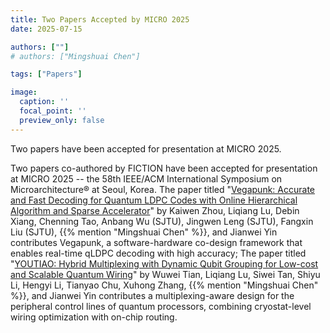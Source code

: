 ```yaml
---
title: Two Papers Accepted by MICRO 2025
date: 2025-07-15

authors: [""]
# authors: ["Mingshuai Chen"]

tags: ["Papers"]

image:
  caption: ''
  focal_point: ''
  preview_only: false
---
```


Two papers have been accepted for presentation at MICRO 2025.

<!--more-->

Two papers co-authored by FICTION have been accepted for presentation at MICRO 2025 -- the 58th IEEE/ACM International Symposium on Microarchitecture® at Seoul, Korea. The paper titled "[Vegapunk: Accurate and Fast Decoding for Quantum LDPC Codes with Online Hierarchical Algorithm and Sparse Accelerator](/publication/zhou-micro2025/)" by Kaiwen Zhou, Liqiang Lu, Debin Xiang, Chenning Tao, Anbang Wu (SJTU), Jingwen Leng (SJTU), Fangxin Liu (SJTU), {{% mention "Mingshuai Chen" %}}, and Jianwei Yin contributes Vegapunk, a software-hardware co-design framework that enables real-time qLDPC decoding with high accuracy; The paper titled "[YOUTIAO: Hybrid Multiplexing with Dynamic Qubit Grouping for Low-cost and Scalable Quantum Wiring](/publication/tian-micro2025/)" by Wuwei Tian, Liqiang Lu, Siwei Tan, Shiyu Li, Hengyi Li, Tianyao Chu, Xuhong Zhang, {{% mention "Mingshuai Chen" %}}, and Jianwei Yin contributes a multiplexing-aware design for the peripheral control lines of quantum processors, combining cryostat-level wiring optimization with on-chip routing.

